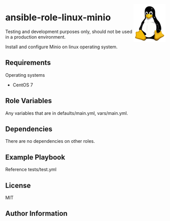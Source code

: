 <p><img src="https://raw.githubusercontent.com/goldstrike77/goldstrike77.github.io/master/img/logo/logo_linux.png" align="right" /></p>

ansible-role-linux-minio
========================

Testing and development purposes only, should not be used in a production environment.

Install and configure Minio on linux operating system.

Requirements
------------

Operating systems
  - CentOS 7

Role Variables
--------------

Any variables that are in defaults/main.yml, vars/main.yml.

Dependencies
------------

There are no dependencies on other roles.

Example Playbook
----------------

Reference tests/test.yml

License
-------

MIT

Author Information
------------------
